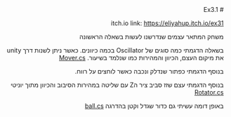 <div dir='rtl' lang='he'>
# Ex3.1

itch.io link: https://eliyahup.itch.io/ex31

משחק המתאר עצמים שנדרשנו לעשות בשאלה הראשונה 

בשאלה הדגמתי כמה סוגים של Oscillator בכמה כיוונים. כאשר ניתן לשנות דרך unity את מיקום העצם, הכיוון והמהירות כמו שנלמד בשיעור.
  [Mover.cs](https://github.com/eli-game-dev/Ex3.1/blob/main/Assets/Mover.cs)
  
בנוסף הדגמתי כפתור שנדלק ונכבה כאשר לוחצים על רווח. 

בנוסף הדגמתי עצם שזז סביב ציר הZ עם שליטה במהירות הסיבוב והכיוון מתוך יוניטי 
  [Rotator.cs](https://github.com/eli-game-dev/Ex3.1/blob/main/Assets/Rotator.cs)
  
  באופן דומה עשיתי גם כדור שגדל וקטן בהדרגה
  [ball.cs](https://github.com/eli-game-dev/Ex3.1/blob/main/Assets/ball.cs)
  
  </div>
